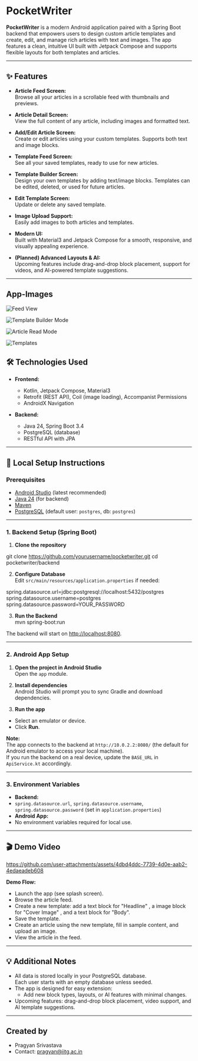 # PocketWriter

**PocketWriter** is a modern Android application paired with a Spring Boot backend that empowers users to design custom article templates and create, edit, and manage rich articles with text and images. The app features a clean, intuitive UI built with Jetpack Compose and supports flexible layouts for both templates and articles.

---

## ✨ Features

- **Article Feed Screen:**  
  Browse all your articles in a scrollable feed with thumbnails and previews.

- **Article Detail Screen:**  
  View the full content of any article, including images and formatted text.

- **Add/Edit Article Screen:**  
  Create or edit articles using your custom templates. Supports both text and image blocks.

- **Template Feed Screen:**  
  See all your saved templates, ready to use for new articles.

- **Template Builder Screen:**  
  Design your own templates by adding text/image blocks. Templates can be edited, deleted, or used for future articles.

- **Edit Template Screen:**  
  Update or delete any saved template.

- **Image Upload Support:**  
  Easily add images to both articles and templates.

- **Modern UI:**  
  Built with Material3 and Jetpack Compose for a smooth, responsive, and visually appealing experience.

- **(Planned) Advanced Layouts & AI:**  
  Upcoming features include drag-and-drop block placement, support for videos, and AI-powered template suggestions.

---
## App-Images
![Feed View](https://github.com/user-attachments/assets/3c28a442-eb64-4534-b5a6-3640fc46f1d5)

![Template Builder Mode](https://github.com/user-attachments/assets/4cec7397-8b6a-42b9-b6a4-3cd87cbdd2e4)

![Article Read Mode](https://github.com/user-attachments/assets/19d97bc8-f777-4e2d-9897-87081d5484ce)

![Templates](https://github.com/user-attachments/assets/d43214bb-1ff9-4914-b269-549588168d81)

## 🛠️ Technologies Used

- **Frontend:**  
  - Kotlin, Jetpack Compose, Material3  
  - Retrofit (REST API), Coil (image loading), Accompanist Permissions  
  - AndroidX Navigation

- **Backend:**  
  - Java 24, Spring Boot 3.4  
  - PostgreSQL (database)  
  - RESTful API with JPA

---

## 🚀 Local Setup Instructions

### **Prerequisites**

- [Android Studio](https://developer.android.com/studio) (latest recommended)
- [Java 24](https://adoptium.net/) (for backend)
- [Maven](https://maven.apache.org/download.cgi)
- [PostgreSQL](https://www.postgresql.org/) (default user: `postgres`, db: `postgres`)

---

### **1. Backend Setup (Spring Boot)**

1. **Clone the repository**  

git clone https://github.com/yourusername/pocketwriter.git
cd pocketwriter/backend



2. **Configure Database**  
Edit `src/main/resources/application.properties` if needed:

spring.datasource.url=jdbc:postgresql://localhost:5432/postgres
spring.datasource.username=postgres
spring.datasource.password=YOUR_PASSWORD



3. **Run the Backend**  
mvn spring-boot:run



The backend will start on [http://localhost:8080](http://localhost:8080).

---

### **2. Android App Setup**

1. **Open the project in Android Studio**  
Open the `app` module.

2. **Install dependencies**  
Android Studio will prompt you to sync Gradle and download dependencies.

3. **Run the app**  
- Select an emulator or device.
- Click **Run**.

**Note:**  
The app connects to the backend at `http://10.0.2.2:8080/` (the default for Android emulator to access your local machine).  
If you run the backend on a real device, update the `BASE_URL` in `ApiService.kt` accordingly.

---

### **3. Environment Variables**

- **Backend:**  
- `spring.datasource.url`, `spring.datasource.username`, `spring.datasource.password` (set in `application.properties`)
- **Android App:**  
- No environment variables required for local use.

---

## 🎬 Demo Video



https://github.com/user-attachments/assets/4dbd4ddc-7739-4d0e-aab2-4edaeadeb608



**Demo Flow:**
- Launch the app (see splash screen).
- Browse the article feed.
- Create a new template: add a text block for "Headline" , a image block for "Cover Image" , and a text block for "Body".
- Save the template.
- Create an article using the new template, fill in sample content, and upload an image.
- View the article in the feed.

---

## 💡 Additional Notes

- All data is stored locally in your PostgreSQL database.  
  Each user starts with an empty database unless seeded.
- The app is designed for easy extension:  
  - Add new block types, layouts, or AI features with minimal changes.
- Upcoming features: drag-and-drop block placement, video support, and AI template suggestions.

---

## Created by
- Pragyan Srivastava
- Contact: pragyan@iitg.ac.in


